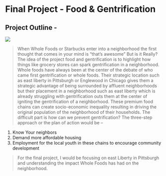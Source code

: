 # Final Project - **Food & Gentrification**

## Project Outline - 

<div class='tableauPlaceholder' id='viz1581275187907' style='position: relative'><noscript><a href='#'><img alt=' ' src='https:&#47;&#47;public.tableau.com&#47;static&#47;images&#47;9T&#47;9TK3QSF3Q&#47;1_rss.png' style='border: none' /></a></noscript><object class='tableauViz'  style='display:none;'><param name='host_url' value='https%3A%2F%2Fpublic.tableau.com%2F' /> <param name='embed_code_version' value='3' /> <param name='path' value='shared&#47;9TK3QSF3Q' /> <param name='toolbar' value='yes' /><param name='static_image' value='https:&#47;&#47;public.tableau.com&#47;static&#47;images&#47;9T&#47;9TK3QSF3Q&#47;1.png' /> <param name='animate_transition' value='yes' /><param name='display_static_image' value='yes' /><param name='display_spinner' value='yes' /><param name='display_overlay' value='yes' /><param name='display_count' value='yes' /><param name='filter' value='publish=yes' /></object></div>                <script type='text/javascript'>                    var divElement = document.getElementById('viz1581275187907');                    var vizElement = divElement.getElementsByTagName('object')[0];                    if ( divElement.offsetWidth > 800 ) { vizElement.style.width='1366px';vizElement.style.height='795px';} else if ( divElement.offsetWidth > 500 ) { vizElement.style.width='1366px';vizElement.style.height='795px';} else { vizElement.style.width='100%';vizElement.style.height='727px';}                     var scriptElement = document.createElement('script');                    scriptElement.src = 'https://public.tableau.com/javascripts/api/viz_v1.js';                    vizElement.parentNode.insertBefore(scriptElement, vizElement);                </script>

> When Whole Foods or Starbucks enter into a neighborhood the first thought that comes in your mind is “that’s awesome” But is it Really?
> The idea of the project food and gentrification is to highlight how things like grocery stores can spark gentrification in a neighborhood. Whole foods have always been at the center of the debate of who came first gentrification or whole foods. Their strategic location such as east liberty in Pittsburgh or Englewood in Chicago gives them a strategic advantage of being surrounded by affluent neighborhoods but their placement in a neighborhood such as east liberty which is already struggling with gentrification outs them at the center of igniting the gentrification of a neighborhood. These premium food chains can create socio-economic inequality resulting in driving the original population of the neighborhood of their households.
> The difficult part is how can we prevent gentrification? The three-step approach or the plan of action would be – 
1.	Know Your neighbors 
2.	Demand more affordable housing 
3.	Employment for the local youth in these chains to encourage community development
> For the final project, I would be focusing on east Liberty in Pittsburgh and understanding the impact Whole Foods has had on the neighborhood.
